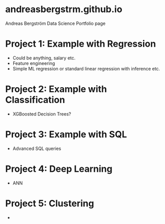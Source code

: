 # andreasbergstrm.github.io
Andreas Bergström Data Science Portfolio page
# Project 1: Example with Regression
* Could be anything, salary etc.
* Feature engineering
* Simple ML regression or standard linear regression with inference etc.

# Project 2: Example with Classification
* XGBoosted Decision Trees?


# Project 3: Example with SQL
* Advanced SQL queries


# Project 4: Deep Learning
* ANN


# Project 5: Clustering
*
